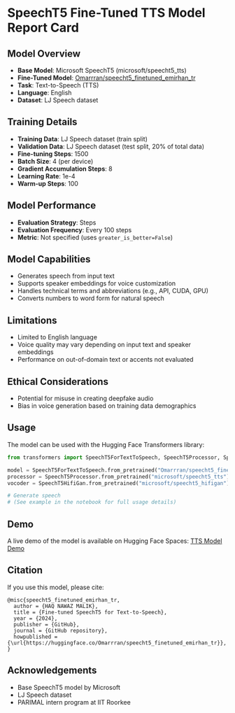 
# SpeechT5 Fine-Tuned TTS Model Report Card

## Model Overview
- **Base Model**: Microsoft SpeechT5 (microsoft/speecht5_tts)
- **Fine-Tuned Model**: [Omarrran/speecht5_finetuned_emirhan_tr](https://huggingface.co/Omarrran/speecht5_finetuned_emirhan_tr)
- **Task**: Text-to-Speech (TTS)
- **Language**: English
- **Dataset**: LJ Speech dataset

## Training Details
- **Training Data**: LJ Speech dataset (train split)
- **Validation Data**: LJ Speech dataset (test split, 20% of total data)
- **Fine-tuning Steps**: 1500
- **Batch Size**: 4 (per device)
- **Gradient Accumulation Steps**: 8
- **Learning Rate**: 1e-4
- **Warm-up Steps**: 100

## Model Performance
- **Evaluation Strategy**: Steps
- **Evaluation Frequency**: Every 100 steps
- **Metric**: Not specified (uses `greater_is_better=False`)

## Model Capabilities
- Generates speech from input text
- Supports speaker embeddings for voice customization
- Handles technical terms and abbreviations (e.g., API, CUDA, GPU)
- Converts numbers to word form for natural speech

## Limitations
- Limited to English language
- Voice quality may vary depending on input text and speaker embeddings
- Performance on out-of-domain text or accents not evaluated

## Ethical Considerations
- Potential for misuse in creating deepfake audio
- Bias in voice generation based on training data demographics

## Usage
The model can be used with the Hugging Face Transformers library:

```python
from transformers import SpeechT5ForTextToSpeech, SpeechT5Processor, SpeechT5HifiGan

model = SpeechT5ForTextToSpeech.from_pretrained("Omarrran/speecht5_finetuned_emirhan_tr")
processor = SpeechT5Processor.from_pretrained("microsoft/speecht5_tts")
vocoder = SpeechT5HifiGan.from_pretrained("microsoft/speecht5_hifigan")

# Generate speech
# (See example in the notebook for full usage details)
```

## Demo
A live demo of the model is available on Hugging Face Spaces:
[TTS Model Demo](https://huggingface.co/spaces/Omarrran/tts_model_demo)

## Citation
If you use this model, please cite:
```
@misc{speecht5_finetuned_emirhan_tr,
  author = {HAQ NAWAZ MALIK},
  title = {Fine-tuned SpeechT5 for Text-to-Speech},
  year = {2024},
  publisher = {GitHub},
  journal = {GitHub repository},
  howpublished = {\url{https://huggingface.co/Omarrran/speecht5_finetuned_emirhan_tr}},
}
```

## Acknowledgements
- Base SpeechT5 model by Microsoft
- LJ Speech dataset
- PARIMAL intern program at IIT Roorkee
